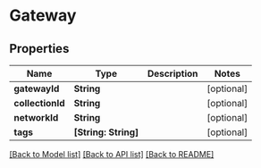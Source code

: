 # Gateway

## Properties
Name | Type | Description | Notes
------------ | ------------- | ------------- | -------------
**gatewayId** | **String** |  | [optional] 
**collectionId** | **String** |  | [optional] 
**networkId** | **String** |  | [optional] 
**tags** | **[String: String]** |  | [optional] 

[[Back to Model list]](../README.md#documentation-for-models) [[Back to API list]](../README.md#documentation-for-api-endpoints) [[Back to README]](../README.md)



